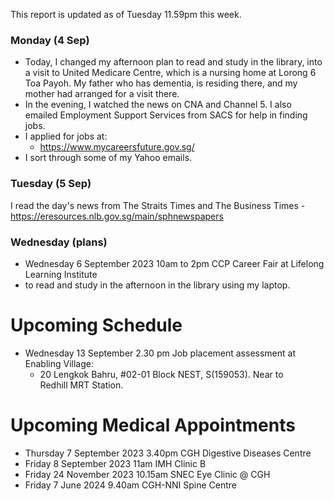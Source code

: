 This report is updated as of Tuesday 11.59pm this week.

### Monday (4 Sep)
- Today, I changed my afternoon plan to read and study in the library, into a visit to United Medicare Centre, which is a nursing home at Lorong 6 Toa Payoh.  My father who has dementia, is residing there, and my mother had arranged for a visit there.
- In the evening, I watched the news on CNA and Channel 5.  I also emailed Employment Support Services from SACS for help in finding jobs.
- I applied for jobs at:
    - https://www.mycareersfuture.gov.sg/
- I sort through some of my Yahoo emails.

### Tuesday (5 Sep)
I read the day's news from The Straits Times and The Business Times
    - https://eresources.nlb.gov.sg/main/sphnewspapers



### Wednesday (plans)
- Wednesday 6 September 2023 10am to 2pm CCP Career Fair at Lifelong Learning Institute
- to read and study in the afternoon in the library using my laptop.


# Upcoming Schedule
- Wednesday 13 September 2.30 pm Job placement assessment at Enabling Village:
    - 20 Lengkok Bahru, #02-01 Block NEST, S(159053). Near to Redhill MRT Station.

# Upcoming Medical Appointments
- Thursday 7 September 2023 3.40pm CGH Digestive Diseases Centre
- Friday 8 September 2023 11am IMH Clinic B
- Friday 24 November 2023 10.15am SNEC Eye Clinic @ CGH
- Friday 7 June 2024 9.40am CGH-NNI Spine Centre